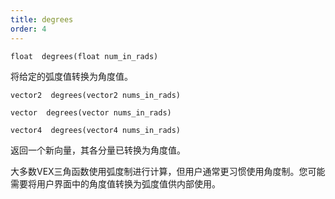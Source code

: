 ```yaml
---
title: degrees
order: 4
---
```

`float  degrees(float num_in_rads)`

将给定的弧度值转换为角度值。

`vector2  degrees(vector2 nums_in_rads)`

`vector  degrees(vector nums_in_rads)`

`vector4  degrees(vector4 nums_in_rads)`

返回一个新向量，其各分量已转换为角度值。

大多数VEX三角函数使用弧度制进行计算，但用户通常更习惯使用角度制。您可能需要将用户界面中的角度值转换为弧度值供内部使用。
